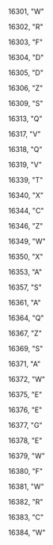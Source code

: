 ﻿16301, "W"

16302, "R"

16303, "F"

16304, "D"

16305, "D"

16306, "Z"

16309, "S"

16313, "Q"

16317, "V"

16318, "Q"

16319, "V"

16339, "T"

16340, "X"

16344, "C"

16346, "Z"

16349, "W"

16350, "X"

16353, "A"

16357, "S"

16361, "A"

16364, "Q"

16367, "Z"

16369, "S"

16371, "A"

16372, "W"

16375, "E"

16376, "E"

16377, "G"

16378, "E"

16379, "W"

16380, "F"

16381, "W"

16382, "R"

16383, "C"

16384, "W"


